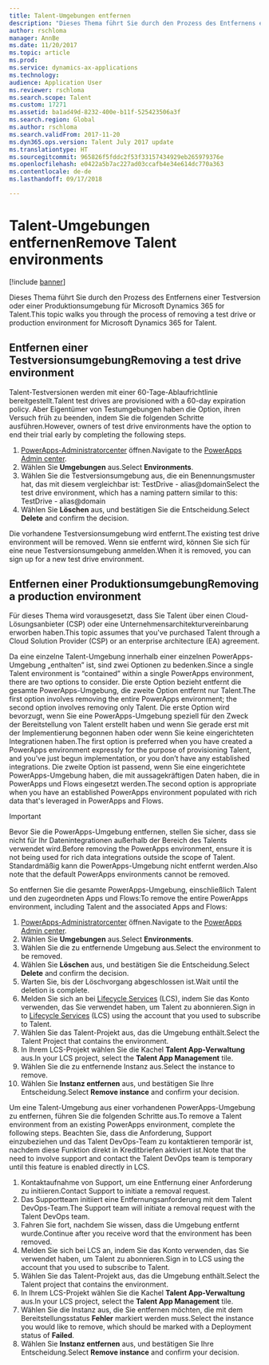 ```yaml
---
title: Talent-Umgebungen entfernen
description: "Dieses Thema führt Sie durch den Prozess des Entfernens einer Testversion oder einer Produktionsumgebung für Microsoft Dynamics 365 for Talent."
author: rschloma
manager: AnnBe
ms.date: 11/20/2017
ms.topic: article
ms.prod: 
ms.service: dynamics-ax-applications
ms.technology: 
audience: Application User
ms.reviewer: rschloma
ms.search.scope: Talent
ms.custom: 17271
ms.assetid: ba1ad49d-8232-400e-b11f-525423506a3f
ms.search.region: Global
ms.author: rschloma
ms.search.validFrom: 2017-11-20
ms.dyn365.ops.version: Talent July 2017 update
ms.translationtype: HT
ms.sourcegitcommit: 965826f5fddc2f53f33157434929eb265979376e
ms.openlocfilehash: e0422a5b7ac227ad03ccafb4e34e614dc770a363
ms.contentlocale: de-de
ms.lasthandoff: 09/17/2018

---
```

# <a name="remove-talent-environments"></a><span data-ttu-id="76d7d-103">Talent-Umgebungen entfernen</span><span class="sxs-lookup"><span data-stu-id="76d7d-103">Remove Talent environments</span></span>

[!include [banner](includes/banner.md)]

<span data-ttu-id="76d7d-104">Dieses Thema führt Sie durch den Prozess des Entfernens einer Testversion oder einer Produktionsumgebung für Microsoft Dynamics 365 for Talent.</span><span class="sxs-lookup"><span data-stu-id="76d7d-104">This topic walks you through the process of removing a test drive or production environment for Microsoft Dynamics 365 for Talent.</span></span>

## <a name="removing-a-test-drive-environment"></a><span data-ttu-id="76d7d-105">Entfernen einer Testversionsumgebung</span><span class="sxs-lookup"><span data-stu-id="76d7d-105">Removing a test drive environment</span></span>

<span data-ttu-id="76d7d-106">Talent-Testversionen werden mit einer 60-Tage-Ablaufrichtlinie bereitgestellt.</span><span class="sxs-lookup"><span data-stu-id="76d7d-106">Talent test drives are provisioned with a 60-day expiration policy.</span></span> <span data-ttu-id="76d7d-107">Aber Eigentümer von Testumgebungen haben die Option, ihren Versuch früh zu beenden, indem Sie die folgenden Schritte ausführen.</span><span class="sxs-lookup"><span data-stu-id="76d7d-107">However, owners of test drive environments have the option to end their trial early by completing the following steps.</span></span> 

1. <span data-ttu-id="76d7d-108">[PowerApps-Administratorcenter](https://admin.businessplatform.microsoft.com/) öffnen.</span><span class="sxs-lookup"><span data-stu-id="76d7d-108">Navigate to the [PowerApps Admin center](https://admin.businessplatform.microsoft.com/).</span></span>
2. <span data-ttu-id="76d7d-109">Wählen Sie **Umgebungen** aus.</span><span class="sxs-lookup"><span data-stu-id="76d7d-109">Select **Environments**.</span></span>
3. <span data-ttu-id="76d7d-110">Wählen Sie die Testversionsumgebung aus, die ein Benennungsmuster hat, das mit diesem vergleichbar ist: TestDrive - alias@domain</span><span class="sxs-lookup"><span data-stu-id="76d7d-110">Select the test drive environment, which has a naming pattern similar to this: TestDrive - alias@domain</span></span>
4. <span data-ttu-id="76d7d-111">Wählen Sie **Löschen** aus, und bestätigen Sie die Entscheidung.</span><span class="sxs-lookup"><span data-stu-id="76d7d-111">Select **Delete** and confirm the decision.</span></span> 

<span data-ttu-id="76d7d-112">Die vorhandene Testversionsumgebung wird entfernt.</span><span class="sxs-lookup"><span data-stu-id="76d7d-112">The existing test drive environment will be removed.</span></span> <span data-ttu-id="76d7d-113">Wenn sie entfernt wird, können Sie sich für eine neue Testversionsumgebung anmelden.</span><span class="sxs-lookup"><span data-stu-id="76d7d-113">When it is removed, you can sign up for a new test drive environment.</span></span> 

## <a name="removing-a-production-environment"></a><span data-ttu-id="76d7d-114">Entfernen einer Produktionsumgebung</span><span class="sxs-lookup"><span data-stu-id="76d7d-114">Removing a production environment</span></span>

<span data-ttu-id="76d7d-115">Für dieses Thema wird vorausgesetzt, dass Sie Talent über einen Cloud-Lösungsanbieter (CSP) oder eine Unternehmensarchitekturvereinbarung erworben haben.</span><span class="sxs-lookup"><span data-stu-id="76d7d-115">This topic assumes that you've purchased Talent through a Cloud Solution Provider (CSP) or an enterprise architecture (EA) agreement.</span></span> 

<span data-ttu-id="76d7d-116">Da eine einzelne Talent-Umgebung innerhalb einer einzelnen PowerApps-Umgebung „enthalten” ist, sind zwei Optionen zu bedenken.</span><span class="sxs-lookup"><span data-stu-id="76d7d-116">Since a single Talent environment is “contained” within a single PowerApps environment, there are two options to consider.</span></span> <span data-ttu-id="76d7d-117">Die erste Option bezieht entfernt die gesamte PowerApps-Umgebung, die zweite Option entfernt nur Talent.</span><span class="sxs-lookup"><span data-stu-id="76d7d-117">The first option involves removing the entire PowerApps environment; the second option involves removing only Talent.</span></span> <span data-ttu-id="76d7d-118">Die erste Option wird bevorzugt, wenn Sie eine PowerApps-Umgebung speziell für den Zweck der Bereitstellung von Talent erstellt haben und wenn Sie gerade erst mit der Implementierung begonnen haben oder wenn Sie keine eingerichteten Integrationen haben.</span><span class="sxs-lookup"><span data-stu-id="76d7d-118">The first option is preferred when you have created a PowerApps environment expressly for the purpose of provisioning Talent, and you've just begun implementation, or you don’t have any established integrations.</span></span> <span data-ttu-id="76d7d-119">Die zweite Option ist passend, wenn Sie eine eingerichtete PowerApps-Umgebung haben, die mit aussagekräftigen Daten haben, die in PowerApps und Flows eingesetzt werden.</span><span class="sxs-lookup"><span data-stu-id="76d7d-119">The second option is appropriate when you have an established PowerApps environment populated with rich data that's leveraged in PowerApps and Flows.</span></span>

> [!Important]
> <span data-ttu-id="76d7d-120">Bevor Sie die PowerApps-Umgebung entfernen, stellen Sie sicher, dass sie nicht für Ihr Datenintegrationen außerhalb der Bereich des Talents verwendet wird.</span><span class="sxs-lookup"><span data-stu-id="76d7d-120">Before removing the PowerApps environment, ensure it is not being used for rich data integrations outside the scope of Talent.</span></span> <span data-ttu-id="76d7d-121">Standardmäßig kann die PowerApps-Umgebung nicht entfernt werden.</span><span class="sxs-lookup"><span data-stu-id="76d7d-121">Also note that the default PowerApps environments cannot be removed.</span></span> 

<span data-ttu-id="76d7d-122">So entfernen Sie die gesamte PowerApps-Umgebung, einschließlich Talent und den zugeordneten Apps und Flows:</span><span class="sxs-lookup"><span data-stu-id="76d7d-122">To remove the entire PowerApps environment, including Talent and the associated Apps and Flows:</span></span>

1. <span data-ttu-id="76d7d-123">[PowerApps-Administratorcenter](https://admin.businessplatform.microsoft.com/) öffnen.</span><span class="sxs-lookup"><span data-stu-id="76d7d-123">Navigate to the [PowerApps Admin center](https://admin.businessplatform.microsoft.com/).</span></span>
2. <span data-ttu-id="76d7d-124">Wählen Sie **Umgebungen** aus.</span><span class="sxs-lookup"><span data-stu-id="76d7d-124">Select **Environments**.</span></span>
3. <span data-ttu-id="76d7d-125">Wählen Sie die zu entfernende Umgebung aus.</span><span class="sxs-lookup"><span data-stu-id="76d7d-125">Select the environment to be removed.</span></span>
4. <span data-ttu-id="76d7d-126">Wählen Sie **Löschen** aus, und bestätigen Sie die Entscheidung.</span><span class="sxs-lookup"><span data-stu-id="76d7d-126">Select **Delete** and confirm the decision.</span></span> 
5. <span data-ttu-id="76d7d-127">Warten Sie, bis der Löschvorgang abgeschlossen ist.</span><span class="sxs-lookup"><span data-stu-id="76d7d-127">Wait until the deletion is complete.</span></span>
6. <span data-ttu-id="76d7d-128">Melden Sie sich an bei [Lifecycle Services](https://lcs.dynamics.com/Logon/Index) (LCS), indem Sie das Konto verwenden, das Sie verwendet haben, um Talent zu abonnieren.</span><span class="sxs-lookup"><span data-stu-id="76d7d-128">Sign in to [Lifecycle Services](https://lcs.dynamics.com/Logon/Index) (LCS) using the account that you used to subscribe to Talent.</span></span> 
7. <span data-ttu-id="76d7d-129">Wählen Sie das Talent-Projekt aus, das die Umgebung enthält.</span><span class="sxs-lookup"><span data-stu-id="76d7d-129">Select the Talent Project that contains the environment.</span></span> 
8. <span data-ttu-id="76d7d-130">In Ihrem LCS-Projekt wählen Sie die Kachel **Talent App-Verwaltung** aus.</span><span class="sxs-lookup"><span data-stu-id="76d7d-130">In your LCS project, select the **Talent App Management** tile.</span></span> 
9. <span data-ttu-id="76d7d-131">Wählen Sie die zu entfernende Instanz aus.</span><span class="sxs-lookup"><span data-stu-id="76d7d-131">Select the instance to remove.</span></span> 
10. <span data-ttu-id="76d7d-132">Wählen Sie **Instanz entfernen** aus, und bestätigen Sie Ihre Entscheidung.</span><span class="sxs-lookup"><span data-stu-id="76d7d-132">Select **Remove instance** and confirm your decision.</span></span>  

<span data-ttu-id="76d7d-133">Um eine Talent-Umgebung aus einer vorhandenen PowerApps-Umgebung zu entfernen, führen Sie die folgenden Schritte aus.</span><span class="sxs-lookup"><span data-stu-id="76d7d-133">To remove a Talent environment from an existing PowerApps environment, complete the following steps.</span></span> <span data-ttu-id="76d7d-134">Beachten Sie, dass die Anforderung, Support einzubeziehen und das Talent DevOps-Team zu kontaktieren temporär ist, nachdem diese Funktion direkt in Kreditbriefen aktiviert ist.</span><span class="sxs-lookup"><span data-stu-id="76d7d-134">Note that the need to involve support and contact the Talent DevOps team is temporary until this feature is enabled directly in LCS.</span></span>

1. <span data-ttu-id="76d7d-135">Kontaktaufnahme von Support, um eine Entfernung einer Anforderung zu initiieren.</span><span class="sxs-lookup"><span data-stu-id="76d7d-135">Contact Support to initiate a removal request.</span></span>
2. <span data-ttu-id="76d7d-136">Das Supportteam initiiert eine Entfernungsanforderung mit dem Talent DevOps-Team.</span><span class="sxs-lookup"><span data-stu-id="76d7d-136">The Support team will initiate a removal request with the Talent DevOps team.</span></span> 
3. <span data-ttu-id="76d7d-137">Fahren Sie fort, nachdem Sie wissen, dass die Umgebung entfernt wurde.</span><span class="sxs-lookup"><span data-stu-id="76d7d-137">Continue after you receive word that the environment has been removed.</span></span>
4.  <span data-ttu-id="76d7d-138">Melden Sie sich bei LCS an, indem Sie das Konto verwenden, das Sie verwendet haben, um Talent zu abonnieren.</span><span class="sxs-lookup"><span data-stu-id="76d7d-138">Sign in to LCS using the account that you used to subscribe to Talent.</span></span> 
5. <span data-ttu-id="76d7d-139">Wählen Sie das Talent-Projekt aus, das die Umgebung enthält.</span><span class="sxs-lookup"><span data-stu-id="76d7d-139">Select the Talent project that contains the environment.</span></span> 
6. <span data-ttu-id="76d7d-140">In Ihrem LCS-Projekt wählen Sie die Kachel **Talent App-Verwaltung** aus.</span><span class="sxs-lookup"><span data-stu-id="76d7d-140">In your LCS project, select the **Talent App Management** tile.</span></span> 
7. <span data-ttu-id="76d7d-141">Wählen Sie die Instanz aus, die Sie entfernen möchten, die mit dem Bereitstellungsstatus **Fehler** markiert werden muss.</span><span class="sxs-lookup"><span data-stu-id="76d7d-141">Select the instance you would like to remove, which should be marked with a Deployment status of **Failed**.</span></span>
8. <span data-ttu-id="76d7d-142">Wählen Sie **Instanz entfernen** aus, und bestätigen Sie Ihre Entscheidung.</span><span class="sxs-lookup"><span data-stu-id="76d7d-142">Select **Remove instance** and confirm your decision.</span></span> 


